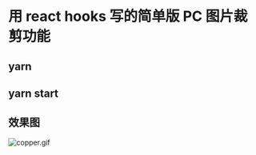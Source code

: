 # 用 react hooks 写的简单版 PC 图片裁剪功能

## yarn 

## yarn start

## 效果图
![copper.gif](https://user-gold-cdn.xitu.io/2020/5/15/172179318ea15e6e?w=668&h=850&f=gif&s=1517625)
